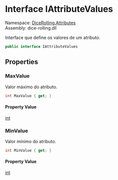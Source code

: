 # <a id="DiceRolling_Attributes_IAttributeValues"></a> Interface IAttributeValues

Namespace: [DiceRolling.Attributes](DiceRolling.Attributes.md)  
Assembly: dice\-rolling.dll  

Interface que define os valores de um atributo.

```csharp
public interface IAttributeValues
```

## Properties

### <a id="DiceRolling_Attributes_IAttributeValues_MaxValue"></a> MaxValue

Valor máximo do atributo.

```csharp
int MaxValue { get; }
```

#### Property Value

 [int](https://learn.microsoft.com/dotnet/api/system.int32)

### <a id="DiceRolling_Attributes_IAttributeValues_MinValue"></a> MinValue

Valor mínimo do atributo.

```csharp
int MinValue { get; }
```

#### Property Value

 [int](https://learn.microsoft.com/dotnet/api/system.int32)

